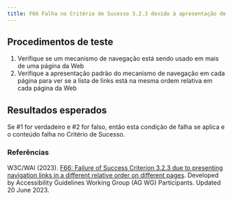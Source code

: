 ```yaml
---
title: F66 Falha no Critério de Sucesso 3.2.3 devido à apresentação de links de navegação numa ordem relativa diferente em páginas diferentes
---
```


## Procedimentos de teste

1. Verifique se um mecanismo de navegação está sendo usado em mais de uma página da Web
2. Verifique a apresentação padrão do mecanismo de navegação em cada página para ver se a lista de links está na mesma ordem relativa em cada página da Web

## Resultados esperados
Se #1 for verdadeiro e #2 for falso, então esta condição de falha se aplica e o conteúdo falha no Critério de Sucesso.

### Referências

W3C/WAI (2023). [F66: Failure of Success Criterion 3.2.3 due to presenting navigation links in a different relative order on different pages](https://www.w3.org/WAI/WCAG22/Techniques/failures/F66). Developed by Accessibility Guidelines Working Group (AG WG) Participants. Updated 20 June 2023.